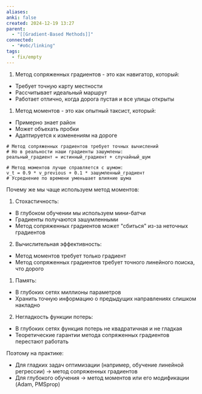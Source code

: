 ```yaml
---
aliases: 
anki: false
created: 2024-12-19 13:27
parent:
  - "[[Gradient-Based Methods]]"
connected:
  - "#обс/linking"
tags:
  - fix/empty
---
```


1. Метод сопряженных градиентов - это как навигатор, который:
- Требует точную карту местности
- Рассчитывает идеальный маршрут
- Работает отлично, когда дорога пустая и все улицы открыты

1. Метод моментов - это как опытный таксист, который:
- Примерно знает район
- Может объехать пробки
- Адаптируется к изменениям на дороге

```
# Метод сопряженных градиентов требует точных вычислений
# Но в реальности наши градиенты зашумлены:
реальный_градиент = истинный_градиент + случайный_шум

# Метод моментов лучше справляется с шумом:
v_t = 0.9 * v_previous + 0.1 * зашумленный_градиент
# Усреднение по времени уменьшает влияние шума
```


Почему же мы чаще используем метод моментов:

1. Стохастичность:

- В глубоком обучении мы используем мини-батчи
- Градиенты получаются зашумленными
- Метод сопряженных градиентов может "сбиться" из-за неточных градиентов

2. Вычислительная эффективность:

- Метод моментов требует только градиент
- Метод сопряженных градиентов требует точного линейного поиска, что дорого

1. Память:

- В глубоких сетях миллионы параметров
- Хранить точную информацию о предыдущих направлениях слишком накладно

2. Негладкость функции потерь:

- В глубоких сетях функция потерь не квадратичная и не гладкая
- Теоретические гарантии метода сопряженных градиентов перестают работать

Поэтому на практике:

- Для гладких задач оптимизации (например, обучение линейной регрессии) → метод сопряженных градиентов
- Для глубокого обучения → метод моментов или его модификации (Adam, РМSprop)